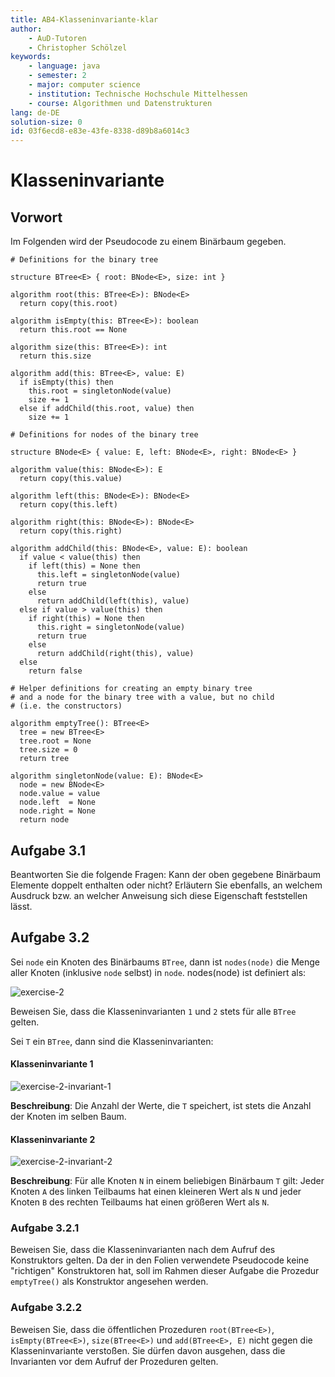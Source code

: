 ```yaml
---
title: AB4-Klasseninvariante-klar
author:
    - AuD-Tutoren
    - Christopher Schölzel
keywords:
    - language: java
    - semester: 2
    - major: computer science
    - institution: Technische Hochschule Mittelhessen
    - course: Algorithmen und Datenstrukturen
lang: de-DE
solution-size: 0
id: 03f6ecd8-e83e-43fe-8338-d89b8a6014c3
---
```


# Klasseninvariante

## Vorwort
Im Folgenden wird der Pseudocode zu einem Binärbaum gegeben.

```
# Definitions for the binary tree

structure BTree<E> { root: BNode<E>, size: int }

algorithm root(this: BTree<E>): BNode<E>
  return copy(this.root)

algorithm isEmpty(this: BTree<E>): boolean
  return this.root == None

algorithm size(this: BTree<E>): int
  return this.size

algorithm add(this: BTree<E>, value: E)
  if isEmpty(this) then
    this.root = singletonNode(value)
    size += 1
  else if addChild(this.root, value) then
    size += 1

# Definitions for nodes of the binary tree

structure BNode<E> { value: E, left: BNode<E>, right: BNode<E> }

algorithm value(this: BNode<E>): E
  return copy(this.value)

algorithm left(this: BNode<E>): BNode<E>
  return copy(this.left)

algorithm right(this: BNode<E>): BNode<E>
  return copy(this.right)

algorithm addChild(this: BNode<E>, value: E): boolean
  if value < value(this) then
    if left(this) = None then
      this.left = singletonNode(value)
      return true
    else
      return addChild(left(this), value)
  else if value > value(this) then
    if right(this) = None then
      this.right = singletonNode(value)
      return true
    else
      return addChild(right(this), value)
  else
    return false

# Helper definitions for creating an empty binary tree
# and a node for the binary tree with a value, but no child
# (i.e. the constructors)

algorithm emptyTree(): BTree<E>
  tree = new BTree<E>
  tree.root = None
  tree.size = 0
  return tree

algorithm singletonNode(value: E): BNode<E>
  node = new BNode<E>
  node.value = value
  node.left  = None
  node.right = None
  return node
```

## Aufgabe 3.1
Beantworten Sie die folgende Fragen: Kann der oben gegebene Binärbaum Elemente doppelt enthalten oder nicht? 
Erläutern Sie ebenfalls, an welchem Ausdruck bzw. an welcher Anweisung sich diese Eigenschaft feststellen lässt.

## Aufgabe 3.2
Sei `node` ein Knoten des Binärbaums `BTree`, dann ist `nodes(node)` die Menge aller Knoten (inklusive `node` selbst) in `node`.
nodes(node) ist definiert als:

![exercise-2](https://homepages.thm.de/~cslz90/kurse/ad18/static/AB4-Klasseninvariante-exercise-2.png)

Beweisen Sie, dass die Klasseninvarianten `1` und `2` stets für alle `BTree` gelten.

Sei `T` ein `BTree`, dann sind die Klasseninvarianten:

#### Klasseninvariante 1

![exercise-2-invariant-1](https://homepages.thm.de/~cslz90/kurse/ad18/static/AB4-Klasseninvariante-exercise-2-invariant-1.png)

**Beschreibung**: Die Anzahl der Werte, die `T` speichert, ist stets die Anzahl der Knoten im selben Baum.

#### Klasseninvariante 2

![exercise-2-invariant-2](https://homepages.thm.de/~cslz90/kurse/ad18/static/AB4-Klasseninvariante-exercise-2-invariant-2.png)

**Beschreibung**: Für alle Knoten `N` in einem beliebigen Binärbaum `T` gilt: Jeder Knoten `A` des linken Teilbaums hat einen kleineren Wert als `N` und jeder Knoten `B` des rechten Teilbaums hat einen größeren Wert als `N`.

### Aufgabe 3.2.1
Beweisen Sie, dass die Klasseninvarianten nach dem Aufruf des Konstruktors gelten. Da der in den Folien verwendete Pseudocode keine "richtigen" Konstruktoren hat, soll im Rahmen dieser Aufgabe die Prozedur `emptyTree()` als Konstruktor angesehen werden.

### Aufgabe 3.2.2
Beweisen Sie, dass die öffentlichen Prozeduren `root(BTree<E>)`, `isEmpty(BTree<E>)`, `size(BTree<E>)` und `add(BTree<E>, E)` nicht gegen die Klasseninvariante verstoßen. Sie dürfen davon ausgehen, dass die Invarianten vor dem Aufruf der Prozeduren gelten.
